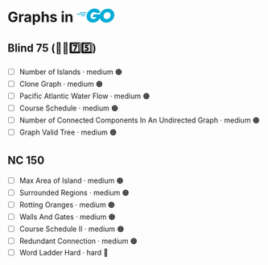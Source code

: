 # Graphs in <img src="../../assets/goLogo.png" style="height: 1em; vertical-align: top">

## Blind 75 (🧑‍🦯7️⃣5️⃣)
- [ ] Number of Islands · medium 🟠
- [ ] Clone Graph · medium 🟠
- [ ] Pacific Atlantic Water Flow · medium 🟠
- [ ] Course Schedule · medium 🟠
- [ ] Number of Connected Components In An Undirected Graph · medium 🟠
- [ ] Graph Valid Tree · medium 🟠

## NC 150
- [ ] Max Area of Island · medium 🟠
- [ ] Surrounded Regions · medium 🟠
- [ ] Rotting Oranges · medium 🟠
- [ ] Walls And Gates · medium 🟠
- [ ] Course Schedule II · medium 🟠
- [ ] Redundant Connection · medium 🟠
- [ ] Word Ladder Hard · hard 🔴